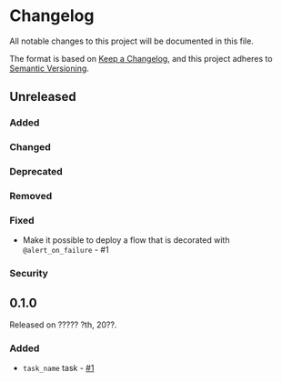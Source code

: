 # Changelog

All notable changes to this project will be documented in this file.

The format is based on [Keep a Changelog](https://keepachangelog.com/en/1.0.0/),
and this project adheres to [Semantic Versioning](https://semver.org/spec/v2.0.0.html).

## Unreleased

### Added
### Changed

### Deprecated

### Removed

### Fixed
- Make it possible to deploy a flow that is decorated with `@alert_on_failure` - #1

### Security

## 0.1.0

Released on ????? ?th, 20??.

### Added

- `task_name` task - [#1](https://github.com/khuyentran1401/prefect-alert/pull/1)

